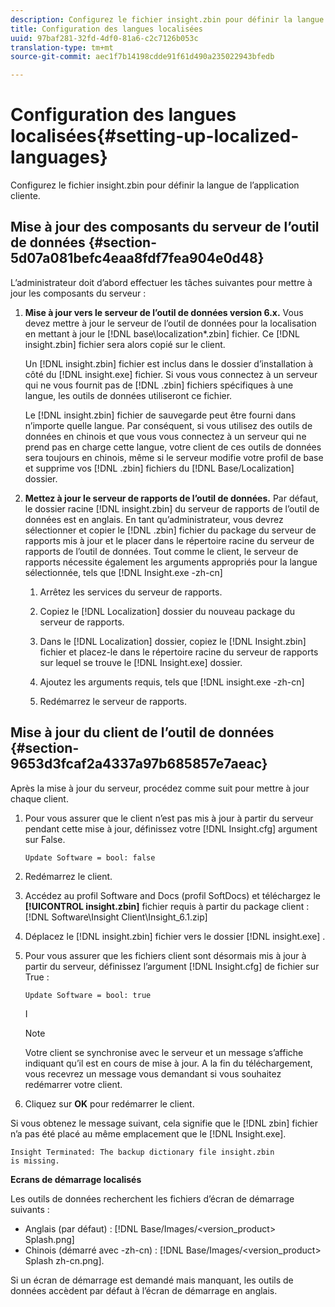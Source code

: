 ```yaml
---
description: Configurez le fichier insight.zbin pour définir la langue de l’application cliente.
title: Configuration des langues localisées
uuid: 97baf281-32fd-4df0-81a6-c2c7126b053c
translation-type: tm+mt
source-git-commit: aec1f7b14198cdde91f61d490a235022943bfedb

---
```



# Configuration des langues localisées{#setting-up-localized-languages}

Configurez le fichier insight.zbin pour définir la langue de l’application cliente.

## Mise à jour des composants du serveur de l’outil de données {#section-5d07a081befc4eaa8fdf7fea904e0d48}

L’administrateur doit d’abord effectuer les tâches suivantes pour mettre à jour les composants du serveur :

1. **Mise à jour vers le serveur de l’outil de données version 6.x.** Vous devez mettre à jour le serveur de l’outil de données pour la localisation en mettant à jour le [!DNL base\localization\*.zbin] fichier. Ce [!DNL insight.zbin] fichier sera alors copié sur le client.

   Un [!DNL insight.zbin] fichier est inclus dans le dossier d’installation à côté du [!DNL insight.exe] fichier. Si vous vous connectez à un serveur qui ne vous fournit pas de [!DNL .zbin] fichiers spécifiques à une langue, les outils de données utiliseront ce fichier.

   Le [!DNL insight.zbin] fichier de sauvegarde peut être fourni dans n’importe quelle langue. Par conséquent, si vous utilisez des outils de données en chinois et que vous vous connectez à un serveur qui ne prend pas en charge cette langue, votre client de ces outils de données sera toujours en chinois, même si le serveur modifie votre profil de base et supprime vos [!DNL .zbin] fichiers du [!DNL Base/Localization] dossier.

1. **Mettez à jour le serveur de rapports de l’outil de données.** Par défaut, le dossier racine [!DNL insight.zbin] du serveur de rapports de l’outil de données est en anglais. En tant qu’administrateur, vous devrez sélectionner et copier le [!DNL .zbin] fichier du package du serveur de rapports mis à jour et le placer dans le répertoire racine du serveur de rapports de l’outil de données. Tout comme le client, le serveur de rapports nécessite également les arguments appropriés pour la langue sélectionnée, tels que [!DNL Insight.exe -zh-cn]

   1. Arrêtez les services du serveur de rapports.
   1. Copiez le [!DNL Localization] dossier du nouveau package du serveur de rapports.
   1. Dans le [!DNL Localization] dossier, copiez le [!DNL Insight.zbin] fichier et placez-le dans le répertoire racine du serveur de rapports sur lequel se trouve le [!DNL Insight.exe] dossier.

   1. Ajoutez les arguments requis, tels que [!DNL insight.exe -zh-cn]
   1. Redémarrez le serveur de rapports.

## Mise à jour du client de l’outil de données {#section-9653d3fcaf2a4337a97b685857e7aeac}

Après la mise à jour du serveur, procédez comme suit pour mettre à jour chaque client.

1. Pour vous assurer que le client n’est pas mis à jour à partir du serveur pendant cette mise à jour, définissez votre [!DNL Insight.cfg] argument sur False.

   ```
   Update Software = bool: false
   ```

1. Redémarrez le client.
1. Accédez au profil Software and Docs (profil SoftDocs) et téléchargez le **[!UICONTROL insight.zbin]** fichier requis à partir du package client : [!DNL Software\Insight Client\Insight_6.1.zip]

1. Déplacez le [!DNL insight.zbin] fichier vers le dossier [!DNL insight.exe] .

1. Pour vous assurer que les fichiers client sont désormais mis à jour à partir du serveur, définissez l’argument [!DNL Insight.cfg] de fichier sur True :

   ```
   Update Software = bool: true
   ```

   I

   >[!NOTE]
   >
   >Votre client se synchronise avec le serveur et un message s’affiche indiquant qu’il est en cours de mise à jour. A la fin du téléchargement, vous recevrez un message vous demandant si vous souhaitez redémarrer votre client.

1. Cliquez sur **OK** pour redémarrer le client.

Si vous obtenez le message suivant, cela signifie que le [!DNL zbin] fichier n’a pas été placé au même emplacement que le [!DNL Insight.exe].

```
Insight Terminated: The backup dictionary file insight.zbin 
is missing.
```

**Ecrans de démarrage localisés**

Les outils de données recherchent les fichiers d’écran de démarrage suivants :

* Anglais (par défaut) : [!DNL Base/Images/<version_product> Splash.png]
* Chinois (démarré avec -zh-cn) : [!DNL Base/Images/<version_product> Splash zh-cn.png].

Si un écran de démarrage est demandé mais manquant, les outils de données accèdent par défaut à l’écran de démarrage en anglais.

<!-- <a id="section_91AE5EF234C14652A7B04082A22629AB"></a> -->

